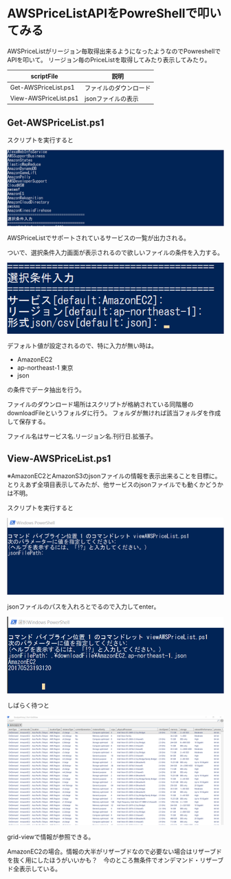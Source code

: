 # AWSPriceListAPIをPowreShellで叩いてみる

AWSPriceListがリージョン毎取得出来るようになったようなのでPowreshellでAPIを叩いて。
リージョン毎のPriceListを取得してみたり表示してみたり。

scriptFile|説明
----|----
Get-AWSPriceList.ps1 | ファイルのダウンロード
View-AWSPriceList.ps1 | jsonファイルの表示

## Get-AWSPriceList.ps1

スクリプトを実行すると

![](image\step001.png)

AWSPriceListでサポートされているサービスの一覧が出力される。

ついで、選択条件入力画面が表示されるので欲しいファイルの条件を入力する。

![](image\step002.png)

デフォルト値が設定されるので、特に入力が無い時は。

- AmazonEC2
- ap-northeast-1 東京
- json

の条件でデータ抽出を行う。

ファイルのダウンロード場所はスクリプトが格納されている同階層のdownloadFileというフォルダに行う。
フォルダが無ければ該当フォルダを作成して保存する。

ファイル名はサービス名.リージョン名.刊行日.拡張子。

## View-AWSPriceList.ps1

※AmazonEC2とAmazonS3のjsonファイルの情報を表示出来ることを目標に。
とりえあず全項目表示してみたが、他サービスのjsonファイルでも動くかどうかは不明。

スクリプトを実行すると

![](image/step003.png)

jsonファイルのパスを入れろとでるので入力してenter。

![](image/step004.png)

しばらく待つと

![](image/step005.png)

grid-viewで情報が参照できる。

AmazonEC2の場合。情報の大半がリザーブドなので必要ない場合はリザーブドを抜く用にしたほうがいいかも？　今のところ無条件でオンデマンド・リザーブド全表示している。
